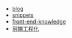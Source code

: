 +   [blog](https://github.com/hoperyy/blog)
+   [snippets](https://hoperyy.github.io/snippets/#/docs/browser/ajax)
+   [front-end-knowledge](https://hoperyy.github.io/front-end-knowledge/#/)
+   [前端工程化](https://github.com/hoperyy/front-end-engineering)

